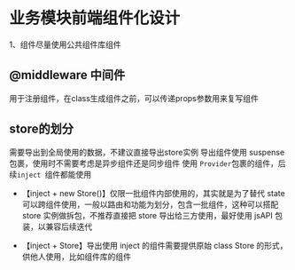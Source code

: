 # 业务模块前端组件化设计
1、组件尽量使用公共组件库组件
## @middleware 中间件 
 用于注册组件，在class生成组件之前，可以传递props参数用来复写组件
## store的划分
需要导出到全局使用的数据，不建议直接导出store实例
导出组件使用 suspense 包裹，使用时不需要考虑是异步组件还是同步组件
使用 ```Provider```包裹的组件，后续```inject ```组件都能使用

*   【inject + new Store()】仅限一批组件内部使用的，其实就是为了替代 state 可以跨组件使用，一般以路由和功能为划分，包含一批组件，这种可以搭配 store 实例做拆包，不推荐直接把 store 导出给三方使用，最好使用 jsAPI 包装，以兼容后续迭代

*   【inject + Store】导出使用 inject 的组件需要提供原始 class Store 的形式，供他人使用，比如组件库的组件
